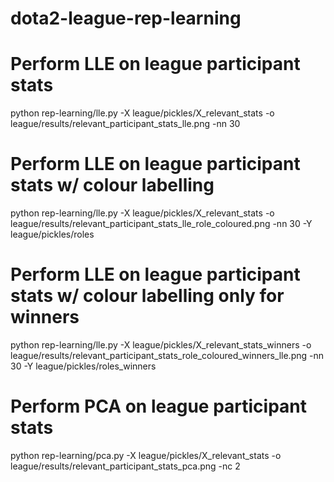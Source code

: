 # dota2-league-rep-learning

# Perform LLE on league participant stats
python rep-learning/lle.py -X league/pickles/X_relevant_stats -o league/results/relevant_participant_stats_lle.png -nn 30

# Perform LLE on league participant stats w/ colour labelling
python rep-learning/lle.py -X league/pickles/X_relevant_stats -o league/results/relevant_participant_stats_lle_role_coloured.png -nn 30 -Y league/pickles/roles

# Perform LLE on league participant stats w/ colour labelling only for winners
python rep-learning/lle.py -X league/pickles/X_relevant_stats_winners -o league/results/relevant_participant_stats_role_coloured_winners_lle.png -nn 30 -Y league/pickles/roles_winners

# Perform PCA on league participant stats
python rep-learning/pca.py -X league/pickles/X_relevant_stats -o league/results/relevant_participant_stats_pca.png -nc 2